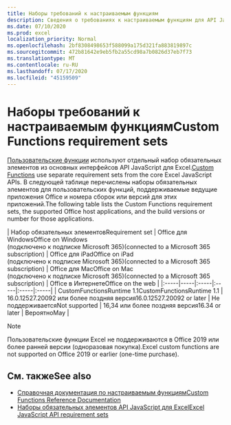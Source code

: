 ```yaml
---
title: Наборы требований к настраиваемым функциям
description: Сведения о требованиях к настраиваемым функциям для API JavaScript для Excel.
ms.date: 07/10/2020
ms.prod: excel
localization_priority: Normal
ms.openlocfilehash: 2bf8308498653f588099a175d321fa883819897c
ms.sourcegitcommit: 472b81642e9eb5fb2a55cd98a7b0826d37eb7f73
ms.translationtype: MT
ms.contentlocale: ru-RU
ms.lasthandoff: 07/17/2020
ms.locfileid: "45159509"
---
```

# <a name="custom-functions-requirement-sets"></a><span data-ttu-id="f4f18-103">Наборы требований к настраиваемым функциям</span><span class="sxs-lookup"><span data-stu-id="f4f18-103">Custom Functions requirement sets</span></span>

<span data-ttu-id="f4f18-104">[Пользовательские функции](./custom-functions-overview.md) используют отдельный набор обязательных элементов из основных интерфейсов API JavaScript для Excel.</span><span class="sxs-lookup"><span data-stu-id="f4f18-104">[Custom Functions](./custom-functions-overview.md) use separate requirement sets from the core Excel JavaScript APIs.</span></span> <span data-ttu-id="f4f18-105">В следующей таблице перечислены наборы обязательных элементов для пользовательских функций, поддерживаемые ведущие приложения Office и номера сборок или версий для этих приложений.</span><span class="sxs-lookup"><span data-stu-id="f4f18-105">The following table lists the Custom Functions requirement sets, the supported Office host applications, and the build versions or number for those applications.</span></span>

|  <span data-ttu-id="f4f18-106">Набор обязательных элементов</span><span class="sxs-lookup"><span data-stu-id="f4f18-106">Requirement set</span></span>  |  <span data-ttu-id="f4f18-107">Office для Windows</span><span class="sxs-lookup"><span data-stu-id="f4f18-107">Office on Windows</span></span><br><span data-ttu-id="f4f18-108">(подключено к подписке Microsoft 365)</span><span class="sxs-lookup"><span data-stu-id="f4f18-108">(connected to a Microsoft 365 subscription)</span></span>  |  <span data-ttu-id="f4f18-109">Office для iPad</span><span class="sxs-lookup"><span data-stu-id="f4f18-109">Office on iPad</span></span><br><span data-ttu-id="f4f18-110">(подключено к подписке Microsoft 365)</span><span class="sxs-lookup"><span data-stu-id="f4f18-110">(connected to a Microsoft 365 subscription)</span></span>  |  <span data-ttu-id="f4f18-111">Office для Mac</span><span class="sxs-lookup"><span data-stu-id="f4f18-111">Office on Mac</span></span><br><span data-ttu-id="f4f18-112">(подключено к подписке Microsoft 365)</span><span class="sxs-lookup"><span data-stu-id="f4f18-112">(connected to a Microsoft 365 subscription)</span></span>  | <span data-ttu-id="f4f18-113">Office в Интернете</span><span class="sxs-lookup"><span data-stu-id="f4f18-113">Office on the web</span></span> |
|:-----|-----|:-----|:-----|:-----|:-----|
| <span data-ttu-id="f4f18-114">CustomFunctionsRuntime 1.1</span><span class="sxs-lookup"><span data-stu-id="f4f18-114">CustomFunctionsRuntime 1.1</span></span> | <span data-ttu-id="f4f18-115">16.0.12527.20092 или более поздняя версия</span><span class="sxs-lookup"><span data-stu-id="f4f18-115">16.0.12527.20092 or later</span></span> | <span data-ttu-id="f4f18-116">Не поддерживается</span><span class="sxs-lookup"><span data-stu-id="f4f18-116">Not supported</span></span> | <span data-ttu-id="f4f18-117">16,34 или более поздняя версия</span><span class="sxs-lookup"><span data-stu-id="f4f18-117">16.34 or later</span></span> | <span data-ttu-id="f4f18-118">Вероятно</span><span class="sxs-lookup"><span data-stu-id="f4f18-118">May</span></span> |

> [!NOTE]
> <span data-ttu-id="f4f18-119">Пользовательские функции Excel не поддерживаются в Office 2019 или более ранней версии (одноразовая покупка).</span><span class="sxs-lookup"><span data-stu-id="f4f18-119">Excel custom functions are not supported on Office 2019 or earlier (one-time purchase).</span></span>

## <a name="see-also"></a><span data-ttu-id="f4f18-120">См. также</span><span class="sxs-lookup"><span data-stu-id="f4f18-120">See also</span></span>

- [<span data-ttu-id="f4f18-121">Справочная документация по настраиваемым функциям</span><span class="sxs-lookup"><span data-stu-id="f4f18-121">Custom Functions Reference Documentation</span></span>](/javascript/api/custom-functions-runtime)
- [<span data-ttu-id="f4f18-122">Наборы обязательных элементов API JavaScript для Excel</span><span class="sxs-lookup"><span data-stu-id="f4f18-122">Excel JavaScript API requirement sets</span></span>](../reference/requirement-sets/excel-api-requirement-sets.md)
